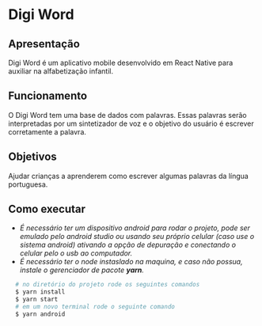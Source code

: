 # Digi Word

## Apresentação

Digi Word é um aplicativo mobile desenvolvido em React Native para auxiliar na alfabetização infantil.

## Funcionamento

O Digi Word tem uma base de dados com palavras. Essas palavras serão interpretadas por um sintetizador de voz e o objetivo do usuário é escrever corretamente a palavra.

## Objetivos

Ajudar crianças a aprenderem como escrever algumas palavras da língua portuguesa.  

## Como executar
 - *É necessário ter um dispositivo android para rodar o projeto, pode ser emulado pelo android studio ou usando seu próprio celular (caso use o sistema android) ativando a opção de depuração e conectando o celular pelo o usb ao computador.*
 - *É necessário ter o node instaslado na maquina, e caso não possua, instale o gerenciador de pacote **yarn**.*


```sh
  # no diretório do projeto rode os seguintes comandos
  $ yarn install
  $ yarn start
  # em um novo terminal rode o seguinte comando
  $ yarn android
```
